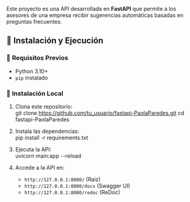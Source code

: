 Este proyecto es una API desarrollada en **FastAPI** que permite a los asesores de una empresa recibir sugerencias automáticas basadas en preguntas frecuentes.  

## 🚀 Instalación y Ejecución  

### 🔹 **Requisitos Previos**  
- Python 3.10+  
- `pip` instalado  

### 🔹 **Instalación Local**  
1. Clona este repositorio:  
   git clone https://github.com/tu_usuario/fastapi-PaolaParedes.git
   cd fastapi-PaolaParedes
   
2. Instala las dependencias:  
   pip install -r requirements.txt

3. Ejecuta la API:  
     uvicorn main:app --reload

4. Accede a la API en:  
   - `http://127.0.0.1:8000/` (Raíz)  
   - `http://127.0.0.1:8000/docs` (Swagger UI)  
   - `http://127.0.0.1:8000/redoc` (ReDoc)  
